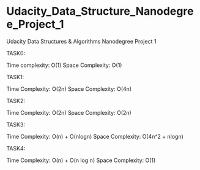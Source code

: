 # Udacity_Data_Structure_Nanodegree_Project_1
Udacity Data Structures &amp; Algorithms Nanodegree Project 1

TASK0:

Time complexity: O(1)
Space Complexity: O(1)

TASK1:

Time Complexity: O(2n)
Space Complexity: O(4n)

TASK2:

Time Complexity: O(2n)
Space Complexity: O(2n)

TASK3:

Time Complexity: O(n) + O(nlogn)
Space Complexity: O(4n^2 + nlogn)

TASK4:

Time Complexity: O(n) + O(n log n)
Space Complexity: O(1)
